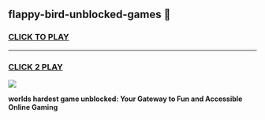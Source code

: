 
## flappy-bird-unblocked-games 👋
<h3>
<a href="https://premium.freeplayer.one?title=flappy-bird-unblocked-games&ref=14F">CLICK TO PLAY</a></h3>
<hr>

<h3>
<a href="https://premium.freeplayer.one?title=flappy-bird-unblocked-games&ref=14F">CLICK 2 PLAY</a>
  
</h3>

<a href="https://premium.freeplayer.one?title=flappy-bird-unblocked-games&ref=12F/"><img src="https://clearcache.store/games.png"></a>


**worlds hardest game unblocked: Your Gateway to Fun and Accessible Online Gaming**
